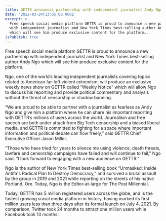 ```yaml
---
title: GETTR announces partnership with independent journalist Andy Ngo
date: '2022-03-24T13:05:00.000Z'
excerpt: >-
  Free speech social media platform GETTR is proud to announce a new partnership
  with independent journalist and New York Times best-selling author Andy Ngo
  which will see him produce exclusive content for the platform...
isPublish: true
---
```


Free speech social media platform GETTR is proud to announce a new partnership with independent journalist and New York Times best-selling author Andy Ngo which will see him produce exclusive content for the platform.  
  
Ngo, one of the world’s leading independent journalists covering topics related to American far-left violent extremism, will produce an exclusive weekly news show on GETTR called “Weekly Notice” which will allow Ngo to discuss his reporting and provide political commentary and analysis without the threat of censorship or shadow banning.  
  
“We are proud to be able to partner with a journalist as fearless as Andy Ngo and give him a platform where he can share his important reporting with GETTR’s millions of users across the world. Journalism and free speech are both under attack from Big Tech censorship and a biased liberal media, and GETTR is committed to fighting for a space where important information and political debate can flow freely,” said GETTR Chief Executive Officer Jason Miller.  
  
“Those who have tried for years to silence me using violence, death threats, lawfare and censorship campaigns have failed and will continue to fail,” Ngo said. “I look forward to engaging with a new audience on GETTR.”  
  
Ngo is the author of New York Times best-selling book “Unmasked: Inside Antifa's Radical Plan to Destroy Democracy,” and survived a brutal assault by the group in 2019 and 2021 while reporting on the streets of his native Portland, Ore. Today, Ngo is the Editor-at-large for The Post Millennial.  
  
Today, GETTR has 5 million registered users across the globe, and is the fastest growing social media platform in history, having marked its first million users less than three days after its formal launch on July 4, 2021. By comparison, Twitter took 24 months to attract one million users while Facebook took 10 months.
